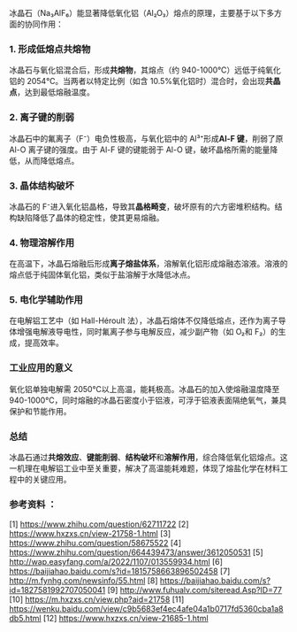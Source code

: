 冰晶石（Na₃AlF₆）能显著降低氧化铝（Al₂O₃）熔点的原理，主要基于以下多方面的协同作用：
### **1. 形成低熔点共熔物**
冰晶石与氧化铝混合后，形成**共熔物**，其熔点（约 940-1000℃）远低于纯氧化铝的 2054℃。当两者以特定比例（如含 10.5%氧化铝时）混合时，会出现**共晶点**，达到最低熔融温度。
### **2. 离子键的削弱**
冰晶石中的氟离子（F⁻）电负性极高，与氧化铝中的 Al³⁺形成**Al-F 键**，削弱了原 Al-O 离子键的强度。由于 Al-F 键的键能弱于 Al-O 键，破坏晶格所需的能量降低，从而降低熔点。
### **3. 晶体结构破坏**
冰晶石的 F⁻进入氧化铝晶格，导致其**晶格畸变**，破坏原有的六方密堆积结构。结构缺陷降低了晶体的稳定性，使其更易熔融。
### **4. 物理溶解作用**
在高温下，冰晶石熔融后形成**离子熔盐体系**，溶解氧化铝形成熔融态溶液。溶液的熔点低于纯固体氧化铝，类似于盐溶解于水降低冰点。
### **5. 电化学辅助作用**
在电解铝工艺中（如 Hall-Héroult 法），冰晶石熔体不仅降低熔点，还作为离子导体增强电解液导电性，同时氟离子参与电解反应，减少副产物（如 O₂和 F₂）的生成，提高效率。
### **工业应用的意义**
氧化铝单独电解需 2050℃以上高温，能耗极高。冰晶石的加入使熔融温度降至 940-1000℃，同时熔融的冰晶石密度小于铝液，可浮于铝液表面隔绝氧气，兼具保护和节能作用。
### **总结**
冰晶石通过**共熔效应**、**键能削弱**、**结构破坏**和**溶解作用**，综合降低氧化铝熔点。这一机理在电解铝工业中至关重要，解决了高温能耗难题，体现了熔盐化学在材料工程中的关键应用。
### 参考资料 ：
[1] https://www.zhihu.com/question/62711722
[2] https://www.hxzxs.cn/view-21758-1.html
[3] https://www.zhihu.com/question/58675522
[4] https://www.zhihu.com/question/664439473/answer/3612050531
[5] http://wap.easyfang.com/a/2022/1107/013559934.html
[6] https://baijiahao.baidu.com/s?id=1815758663896502458
[7] http://m.fynhg.com/newsinfo/55.html
[8] https://baijiahao.baidu.com/s?id=1827581992707050041
[9] http://www.fuhualv.com/siteread.Asp?ID=77
[10] https://m.hxzxs.cn/view.php?aid=21758
[11] https://wenku.baidu.com/view/c9b5683ef4ec4afe04a1b0717fd5360cba1a8db5.html
[12] https://www.hxzxs.cn/view-21685-1.html